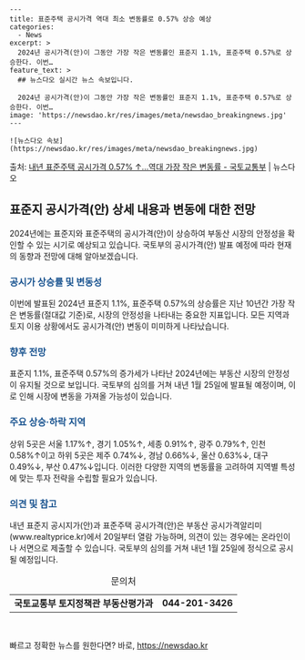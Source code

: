     ---
    title: 표준주택 공시가격 역대 최소 변동률로 0.57% 상승 예상
    categories:
      - News
    excerpt: >
      2024년 공시가격(안)이 그동안 가장 작은 변동률인 표준지 1.1%, 표준주택 0.57%로 상승한다. 이번…
    feature_text: >
      ## 뉴스다오 실시간 뉴스 속보입니다.
    
      2024년 공시가격(안)이 그동안 가장 작은 변동률인 표준지 1.1%, 표준주택 0.57%로 상승한다. 이번…
    image: 'https://newsdao.kr/res/images/meta/newsdao_breakingnews.jpg'
    ---
    
    ![뉴스다오 속보](https://newsdao.kr/res/images/meta/newsdao_breakingnews.jpg)

<p>출처: <a href="https://newsdao.kr/2840" rel="dofollow">내년 표준주택 공시가격 0.57% ↑…역대 가장 작은 변동률 - 국토교통부</a> | 뉴스다오</p>

<h2 data-ke-size="size26">표준지 공시가격(안) 상세 내용과 변동에 대한 전망</h2>
<p data-ke-size="size16">2024년에는 표준지와 표준주택의 공시가격(안)이 상승하여 부동산 시장의 안정성을 확인할 수 있는 시기로 예상되고 있습니다. 국토부의 공시가격(안) 발표 예정에 따라 현재의 동향과 전망에 대해 알아보겠습니다.</p>

<h3><b><span style="color: #1a5490;">공시가 상승률 및 변동성</span></b></h3>
<p data-ke-size="size16">이번에 발표된 2024년 표준지 1.1%, 표준주택 0.57%의 상승률은 지난 10년간 가장 작은 변동률(절대값 기준)로, 시장의 안정성을 나타내는 중요한 지표입니다. 모든 지역과 토지 이용 상황에서도 공시가격(안) 변동이 미미하게 나타났습니다.</p>

<h3><b><span style="color: #1a5490;">향후 전망</span></b></h3>
<p data-ke-size="size16">표준지 1.1%, 표준주택 0.57%의 증가세가 나타난 2024년에는 부동산 시장의 안정성이 유지될 것으로 보입니다. 국토부의 심의를 거쳐 내년 1월 25일에 발표될 예정이며, 이로 인해 시장에 변동을 가져올 가능성이 있습니다. </p>

<h3><b><span style="color: #1a5490;">주요 상승·하락 지역</span></b></h3>
<p data-ke-size="size16">상위 5곳은 서울 1.17%↑, 경기 1.05%↑, 세종 0.91%↑, 광주 0.79%↑, 인천 0.58%↑이고 하위 5곳은 제주 0.74%↓, 경남 0.66%↓, 울산 0.63%↓, 대구 0.49%↓, 부산 0.47%↓입니다. 이러한 다양한 지역의 변동률을 고려하여 지역별 특성에 맞는 투자 전략을 수립할 필요가 있습니다.</p>

<h3><b><span style="color: #1a5490;">의견 및 참고</span></b></h3>
<p data-ke-size="size16">내년 표준지 공시지가(안)과 표준주택 공시가격(안)은 부동산 공시가격알리미(www.realtyprice.kr)에서 20일부터 열람 가능하며, 의견이 있는 경우에는 온라인이나 서면으로 제출할 수 있습니다. 국토부의 심의를 거쳐 내년 1월 25일에 정식으로 공시될 예정입니다.</p>

<table>
    <caption>문의처</caption>
    <tr>
        <td style="text-align: center; height: 17px;"><b>국토교통부 토지정책관 부동산평가과</b></td>
        <td style="text-align: center; height: 17px;"><b>044-201-3426</b></td>
    </tr>
</table>
<p data-ke-size="size16">&nbsp;</p> 

빠르고 정확한 뉴스를 원한다면? 바로, <a href="https://newsdao.kr" rel="dofollow">https://newsdao.kr</a>


    
